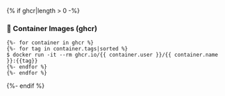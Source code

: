 {% if ghcr|length > 0 -%}
### :whale: Container Images (ghcr)

```console
{%- for container in ghcr %}
{%- for tag in container.tags|sorted %}
$ docker run -it --rm ghcr.io/{{ container.user }}/{{ container.name }}:{{tag}}
{%- endfor %}
{%- endfor %}
```
{%- endif %}
